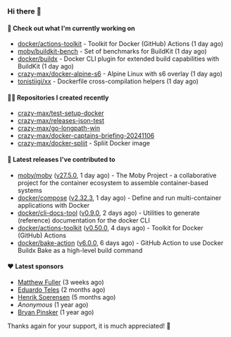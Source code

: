 ### Hi there 👋

#### 👷 Check out what I'm currently working on

- [docker/actions-toolkit](https://github.com/docker/actions-toolkit) - Toolkit for Docker (GitHub) Actions (1 day ago)
- [moby/buildkit-bench](https://github.com/moby/buildkit-bench) - Set of benchmarks for BuildKit (1 day ago)
- [docker/buildx](https://github.com/docker/buildx) - Docker CLI plugin for extended build capabilities with BuildKit (1 day ago)
- [crazy-max/docker-alpine-s6](https://github.com/crazy-max/docker-alpine-s6) - Alpine Linux with s6 overlay (1 day ago)
- [tonistiigi/xx](https://github.com/tonistiigi/xx) - Dockerfile cross-compilation helpers (1 day ago)

#### 👨‍💻 Repositories I created recently

- [crazy-max/test-setup-docker](https://github.com/crazy-max/test-setup-docker)
- [crazy-max/releases-json-test](https://github.com/crazy-max/releases-json-test)
- [crazy-max/go-longpath-win](https://github.com/crazy-max/go-longpath-win)
- [crazy-max/docker-captains-briefing-20241106](https://github.com/crazy-max/docker-captains-briefing-20241106)
- [crazy-max/docker-spliit](https://github.com/crazy-max/docker-spliit) - Spliit Docker image

#### 🚀 Latest releases I've contributed to

- [moby/moby](https://github.com/moby/moby) ([v27.5.0](https://github.com/moby/moby/releases/tag/v27.5.0), 1 day ago) - The Moby Project - a collaborative project for the container ecosystem to assemble container-based systems
- [docker/compose](https://github.com/docker/compose) ([v2.32.3](https://github.com/docker/compose/releases/tag/v2.32.3), 1 day ago) - Define and run multi-container applications with Docker
- [docker/cli-docs-tool](https://github.com/docker/cli-docs-tool) ([v0.9.0](https://github.com/docker/cli-docs-tool/releases/tag/v0.9.0), 2 days ago) - Utilities to generate (reference) documentation for the docker CLI
- [docker/actions-toolkit](https://github.com/docker/actions-toolkit) ([v0.50.0](https://github.com/docker/actions-toolkit/releases/tag/v0.50.0), 4 days ago) - Toolkit for Docker (GitHub) Actions
- [docker/bake-action](https://github.com/docker/bake-action) ([v6.0.0](https://github.com/docker/bake-action/releases/tag/v6.0.0), 6 days ago) - GitHub Action to use Docker Buildx Bake as a high-level build command

#### ❤️ Latest sponsors
- [Matthew Fuller](https://github.com/mathematics333) (3 weeks ago)
- [Eduardo Teles](https://github.com/eduardoteles17) (2 months ago)
- [Henrik Soerensen](https://github.com/hsoerensen) (5 months ago)
- _Anonymous_ (1 year ago)
- [Bryan Pinsker](https://github.com/BryanPinsker) (1 year ago)

Thanks again for your support, it is much appreciated! 🙏
